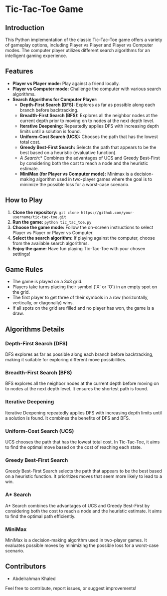 # Tic-Tac-Toe Game

## Introduction
This Python implementation of the classic Tic-Tac-Toe game offers a variety of gameplay options, including Player vs Player and Player vs Computer modes. The computer player utilizes different search algorithms for an intelligent gaming experience.

## Features
- **Player vs Player mode:** Play against a friend locally.
- **Player vs Computer mode:** Challenge the computer with various search algorithms.
- **Search Algorithms for Computer Player:**
  - **Depth-First Search (DFS):** Explores as far as possible along each branch before backtracking.
  - **Breadth-First Search (BFS):** Explores all the neighbor nodes at the current depth prior to moving on to nodes at the next depth level.
  - **Iterative Deepening:** Repeatedly applies DFS with increasing depth limits until a solution is found.
  - **Uniform-Cost Search (UCS):** Chooses the path that has the lowest total cost.
  - **Greedy Best-First Search:** Selects the path that appears to be the best based on a heuristic (evaluative function).
  - **A* Search:** Combines the advantages of UCS and Greedy Best-First by considering both the cost to reach a node and the heuristic estimate.
  - **MiniMax (for Player vs Computer mode):** Minimax is a decision-making algorithm used in two-player games where the goal is to minimize the possible loss for a worst-case scenario.

## How to Play
1. **Clone the repository:** `git clone https://github.com/your-username/tic-tac-toe.git`
2. **Run the game:** `python tic_tac_toe.py`
3. **Choose the game mode:** Follow the on-screen instructions to select Player vs Player or Player vs Computer.
4. **Select the search algorithm:** If playing against the computer, choose from the available search algorithms.
5. **Enjoy the game:** Have fun playing Tic-Tac-Toe with your chosen settings!

## Game Rules
- The game is played on a 3x3 grid.
- Players take turns placing their symbol ('X' or 'O') in an empty spot on the grid.
- The first player to get three of their symbols in a row (horizontally, vertically, or diagonally) wins.
- If all spots on the grid are filled and no player has won, the game is a draw.

## Algorithms Details

### Depth-First Search (DFS)
DFS explores as far as possible along each branch before backtracking, making it suitable for exploring different move possibilities.

### Breadth-First Search (BFS)
BFS explores all the neighbor nodes at the current depth before moving on to nodes at the next depth level. It ensures the shortest path is found.

### Iterative Deepening
Iterative Deepening repeatedly applies DFS with increasing depth limits until a solution is found. It combines the benefits of DFS and BFS.

### Uniform-Cost Search (UCS)
UCS chooses the path that has the lowest total cost. In Tic-Tac-Toe, it aims to find the optimal move based on the cost of reaching each state.

### Greedy Best-First Search
Greedy Best-First Search selects the path that appears to be the best based on a heuristic function. It prioritizes moves that seem more likely to lead to a win.

### A* Search
A* Search combines the advantages of UCS and Greedy Best-First by considering both the cost to reach a node and the heuristic estimate. It aims to find the optimal path efficiently.

### MiniMax
MiniMax is a decision-making algorithm used in two-player games. It evaluates possible moves by minimizing the possible loss for a worst-case scenario.

## Contributors
- Abdelrahman Khaled

Feel free to contribute, report issues, or suggest improvements!
